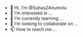 - 👋 Hi, I’m @Suhas2Anumolu
- 👀 I’m interested in ...
- 🌱 I’m currently learning ...
- 💞️ I’m looking to collaborate on ...
- 📫 How to reach me ...

<!---
Suhas2Anumolu/Suhas2Anumolu is a ✨ special ✨ repository because its `README.md` (this file) appears on your GitHub profile.
You can click the Preview link to take a look at your changes.
--->
